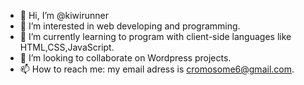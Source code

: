 - 👋 Hi, I’m @kiwirunner
- 👀 I’m interested in web developing and programming.
- 🌱 I’m currently learning to program with client-side languages like HTML,CSS,JavaScript.
- 💞️ I’m looking to collaborate on Wordpress projects.
- 📫 How to reach me: my email adress is cromosome6@gmail.com.

<!---
kiwirunner/kiwirunner is a ✨ special ✨ repository because its `README.md` (this file) appears on your GitHub profile.
You can click the Preview link to take a look at your changes.
--->
